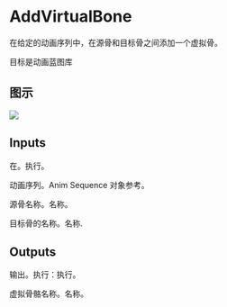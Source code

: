 # AddVirtualBone

在给定的动画序列中，在源骨和目标骨之间添加一个虚拟骨。

目标是动画蓝图库

## 图示

![]($-20221218-17525444.png)

## Inputs

在。执行。

动画序列。Anim Sequence 对象参考。

源骨名称。名称。

目标骨的名称。名称.  

## Outputs

输出。执行：执行。

虚拟骨骼名称。名称。
